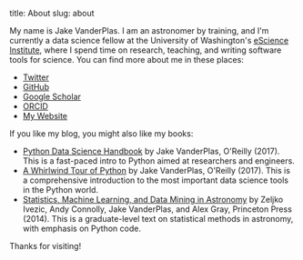 title: About
slug: about

My name is Jake VanderPlas.
I am an astronomer by training, and I'm currently a data science fellow
at the University of Washington's [eScience Institute](http://escience.washington.edu/),
where I spend time on research, teaching, and writing software tools
for science.
You can find more about me in these places:

- [Twitter](http://twitter.com/jakevdp)
- [GitHub](http://github.com/jakevdp)
- [Google Scholar](https://scholar.google.com/citations?user=0tDjsNUAAAAJ)
- [ORCID](https://orcid.org/0000-0002-9623-3401)
- [My Website](http://vanderplas.com)

If you like my blog, you might also like my books:

- [Python Data Science Handbook](http://shop.oreilly.com/product/0636920034919.do) by Jake VanderPlas, O'Reilly (2017). This is a fast-paced intro to Python aimed at researchers and engineers.
- [A Whirlwind Tour of Python](http://www.oreilly.com/programming/free/a-whirlwind-tour-of-python.csp) by Jake VanderPlas, O'Reilly (2017). This is a comprehensive introduction to the most important data science tools in the Python world.
- [Statistics, Machine Learning, and Data Mining in Astronomy](http://press.princeton.edu/titles/10159.html) by Zeljko Ivezic, Andy Connolly, Jake VanderPlas, and Alex Gray, Princeton Press (2014). This is a graduate-level text on statistical methods in astronomy, with emphasis on Python code.

Thanks for visiting!